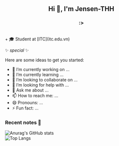 <h2 align="center">Hi 👋, I'm Jensen-THH</h2>
<h3 align="center">:></h3>

<br />
 + 🎓 Student  at [ITC](itc.edu.vn)

✨ _special_ ✨ 

Here are some ideas to get you started:
- 🔭 I’m currently working on ...
- 🌱 I’m currently learning ...
- 👯 I’m looking to collaborate on ...
- 🤔 I’m looking for help with ...
- 💬 Ask me about ...
- 📫 How to reach me: ...
- 😄 Pronouns: ...
- ⚡ Fun fact: ...
### Recent notes 📝

![Anurag's GitHub stats](https://github-readme-stats.vercel.app/api?username=jensen-thh&show_icons=true&count_private=true&theme=gruvbox)
<br>
![Top Langs](https://github-readme-stats.vercel.app/api/top-langs/?username=jensen-thh&layout=compact)





